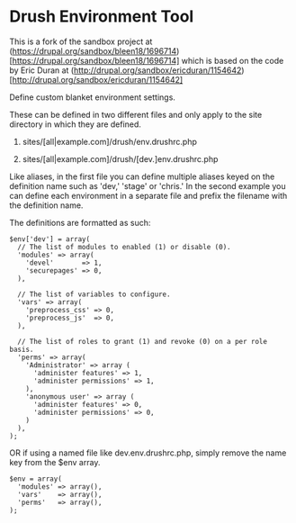 # Drush Environment Tool
This is a fork of the sandbox project at (https://drupal.org/sandbox/bleen18/1696714)[https://drupal.org/sandbox/bleen18/1696714]
which is based on the code by Eric Duran at (http://drupal.org/sandbox/ericduran/1154642)[http://drupal.org/sandbox/ericduran/1154642]

Define custom blanket environment settings.

These can be defined in two different files and only apply to the site directory
in which they are defined.

1. sites/[all|example.com]/drush/env.drushrc.php

2. sites/[all|example.com]/drush/[dev.]env.drushrc.php


Like aliases, in the first file you can define multiple aliases keyed on the
definition name such as 'dev,' 'stage' or 'chris.' In the second example you can
define each environment in a separate file and prefix the filename with the
definition name.

The definitions are formatted as such:

    $env['dev'] = array(
      // The list of modules to enabled (1) or disable (0).
      'modules' => array(
        'devel'       => 1,
        'securepages' => 0,
      ),

      // The list of variables to configure.
      'vars' => array(
        'preprocess_css' => 0,
        'preprocess_js'  => 0,
      ),

      // The list of roles to grant (1) and revoke (0) on a per role basis.
      'perms' => array(
        'Administrator' => array (
          'administer features' => 1,
          'administer permissions' => 1,
        ),
        'anonymous user' => array (
          'administer features' => 0,
          'administer permissions' => 0,
        )
      ),
    );

OR if using a named file like dev.env.drushrc.php, simply remove the name key
from the $env array.

    $env = array(
      'modules' => array(),
      'vars'    => array(),
      'perms'   => array(),
    );
